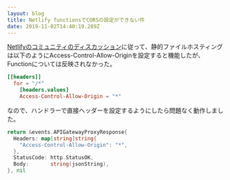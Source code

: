 ```yaml
---
layout: blog
title: Netlify functionsでCORSの設定ができない件
date: 2019-11-02T14:40:19.289Z
---
```

[Netlifyのコミュニティのディスカッション](https://community.netlify.com/t/access-control-allow-origin-policy/1813)に従って、静的ファイルホスティングは以下のようにAccess-Control-Allow-Originを設定すると機能したが、Functionについては反映されなかった。

```toml:netlify.toml
[[headers]]
  for = "/*"
    [headers.values]
    Access-Control-Allow-Origin = "*"
```

なので、ハンドラーで直接ヘッダーを設定するようにしたら問題なく動作しました。

```golang:main.go
return &events.APIGatewayProxyResponse{
  Headers: map[string]string{
    "Access-Control-Allow-Origin": "*",
  },
  StatusCode: http.StatusOK,
  Body:       string(jsonString),
}, nil
```
